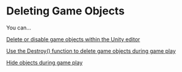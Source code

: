 # Deleting Game Objects

You can...

[Delete or disable game objects within the Unity editor](delete-in-editor.md)

[Use the Destroy\(\) function to delete game objects during game play](destroy-function.md)

[Hide objects during game play](../../create/create-game-objects/unhiding-objects.md)

